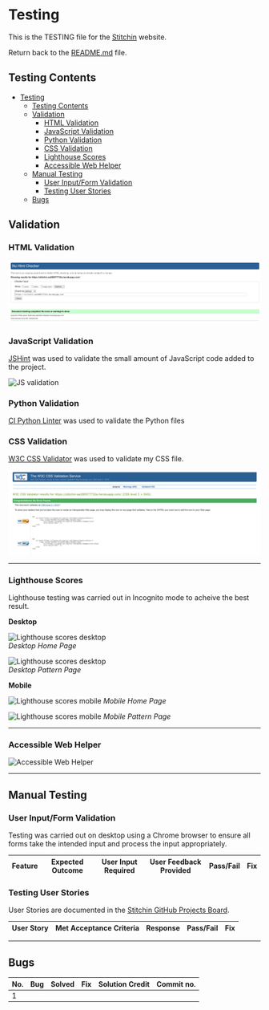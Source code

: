 # Testing

This is the TESTING file for the [Stitchin]() website.

Return back to the [README.md](README.md) file.

## Testing Contents  
  
- [Testing](#testing)
  - [Testing Contents](#testing-contents)
  - [Validation](#validation)
    - [HTML Validation](#html-validation)
    - [JavaScript Validation](#javascript-validation)
    - [Python Validation](#python-validation)
    - [CSS Validation](#css-validation)
    - [Lighthouse Scores](#lighthouse-scores)
    - [Accessible Web Helper](#accessible-web-helper)
  - [Manual Testing](#manual-testing)
    - [User Input/Form Validation](#user-inputform-validation)
    - [Testing User Stories](#testing-user-stories)
  - [Bugs](#bugs)

## Validation

### HTML Validation

![HTML validation](docs/testing/html_valid.png)

### JavaScript Validation

[JSHint](https://jshint.com/) was used to validate the small amount of JavaScript code added to the project.

![JS validation](docs/testing/js_valid.png)

### Python Validation

[CI Python Linter](https://pep8ci.herokuapp.com/#) was used to validate the Python files

### CSS Validation 

[W3C CSS Validator](https://jigsaw.w3.org/css-validator/) was used to validate my CSS file.

![CSS validation](docs/testing/css_valid.png)
  
<hr> 
   
### Lighthouse Scores

Lighthouse testing was carried out in Incognito mode to acheive the best result.

**Desktop**  

![Lighthouse scores desktop](documentation/testing/desktop_lh.png)  
*Desktop Home Page*  
  
![Lighthouse scores desktop](documentation/testing/dt_pattern_lh.png)  
*Desktop Pattern Page*
  
**Mobile**  

![Lighthouse scores mobile](documentation/testing/mobile_lh.png) 
*Mobile Home Page*  
  
![Lighthouse scores mobile](documentation/testing/mob_pattern_lh.png) 
*Mobile Pattern Page*
  
<hr>  

### Accessible Web Helper

![Accessible Web Helper](documentation/testing/access_report.png)  

  
<hr>  

## Manual Testing

### User Input/Form Validation

Testing was carried out on desktop using a Chrome browser to ensure all forms take the intended input and process the input appropriately.

| Feature | Expected Outcome | User Input Required | User Feedback Provided     | Pass/Fail | Fix |
|----------------------------|----------|---------------------|----------------------------|-----------|-----|

### Testing User Stories

User Stories are documented in the [Stitchin GitHub Projects Board](https://github.com/users/catrinlam/projects/6).


| User Story                 | Met Acceptance Criteria | Response     | Pass/Fail | Fix     |
|----------------------------|---------------------------|--------|--------------|-----------|

<hr>
  
## Bugs  
  
| No. | Bug | Solved | Fix | Solution Credit | Commit no. |
| --- | ---------------- | ---- | ------------- | -------------- | ------------|
| 1   |
